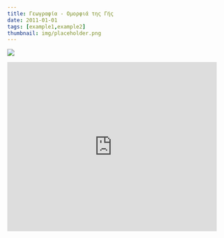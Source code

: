 ```yaml
---
title: Γεωγραφία - Ομορφιά της Γής
date: 2011-01-01
tags: [example1,example2]
thumbnail: img/placeholder.png
---
```

![](http://4.bp.blogspot.com/_hI9xy8jvpuk/SBjecW6MunI/AAAAAAAAAE0/AZePiGWA_BA/s200/%CE%B5%CE%B1%CF%81%CF%84%CE%B7.jpg) 
<iframe allowfullscreen="true" frameborder="0" height="389" mozallowfullscreen="true" src="https://docs.google.com/presentation/embed?id=1gHHZd3c2fV3FIGz_ToDHVS5D-tzBzo140Qr0t0w4j-0&start=false&loop=false&delayms=3000" webkitallowfullscreen="true" width="480"></iframe>
